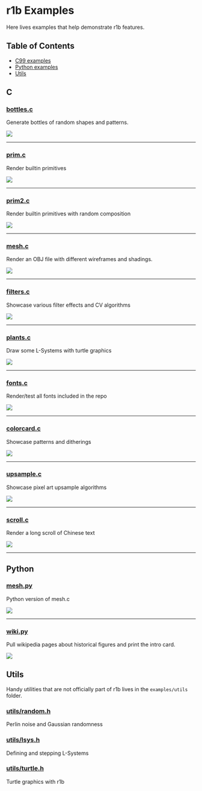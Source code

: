 # r1b Examples

Here lives examples that help demonstrate r1b features.

## Table of Contents
- [C99 examples](#c)
- [Python examples](#python)
- [Utils](#utils)


## C

### [bottles.c](bottles.c)

Generate bottles of random shapes and patterns.

![](out/bottles.png)

------------------------

### [prim.c](prim.c)

Render builtin primitives

![](out/prim.png)

------------------------


### [prim2.c](prim2.c)

Render builtin primitives with random composition

![](out/prim2.png)


------------------------

### [mesh.c](mesh.c)

Render an OBJ file with different wireframes and shadings.

![](out/teapots.png)

------------------------

### [filters.c](filters.c)

Showcase various filter effects and CV algorithms

![](out/filters.png)

------------------------

### [plants.c](plants.c)

Draw some L-Systems with turtle graphics

![](out/plants.png)

------------------------

### [fonts.c](fonts.c)

Render/test all fonts included in the repo

![](out/fonts.png)

------------------------


### [colorcard.c](colorcard.c)

Showcase patterns and ditherings

![](out/colorcard.png)

------------------------

### [upsample.c](upsample.c)

Showcase pixel art upsample algorithms

![](out/upsample.png)

------------------------


### [scroll.c](scroll.c)

Render a long scroll of Chinese text

![](out/scroll.png)

------------------------


## Python

### [mesh.py](mesh.py)

Python version of mesh.c

![](out/teapots.png)

------------------------


### [wiki.py](wiki.py)

Pull wikipedia pages about historical figures and print the intro card.

![](out/wiki.png)


## Utils

Handy utilities that are not officially part of r1b lives in the `examples/utils` folder.


### [utils/random.h](utils/random.h)

Perlin noise and Gaussian randomness

### [utils/lsys.h](utils/lsys.h)

Defining and stepping L-Systems

### [utils/turtle.h](utils/turtle.h)

Turtle graphics with r1b